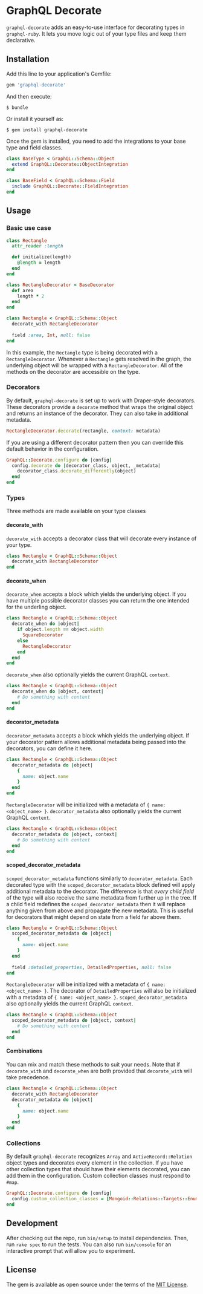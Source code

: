 # GraphQL Decorate

`graphql-decorate` adds an easy-to-use interface for decorating types in `graphql-ruby`. It lets 
you move logic out of your type files and keep them declarative. 

## Installation

Add this line to your application's Gemfile:

```ruby
gem 'graphql-decorate'
```

And then execute:

    $ bundle

Or install it yourself as:

    $ gem install graphql-decorate

Once the gem is installed, you need to add the integrations to your base type and field classes. 
```ruby
class BaseType < GraphQL::Schema::Object
  extend GraphQL::Decorate::ObjectIntegration
end

class BaseField < GraphQL::Schema::Field
  include GraphQL::Decorate::FieldIntegration
end
```

## Usage

### Basic use case
```ruby
class Rectangle
  attr_reader :length

  def initialize(length)
    @length = length
  end
end

class RectangleDecorator < BaseDecorator
  def area
    length * 2
  end
end

class Rectangle < GraphQL::Schema::Object
  decorate_with RectangleDecorator
  
  field :area, Int, null: false
end
```
In this example, the `Rectangle` type is being decorated with a `RectangleDecorator`. Whenever a 
`Rectangle` gets resolved in the graph, the underlying object will be wrapped with a 
`RectangleDecorator`. All of the methods on the decorator are accessible on the type.

### Decorators
By default, `graphql-decorate` is set up to work with Draper-style decorators. These decorators 
provide a `decorate` method that wraps the original object and returns an instance of the 
decorator. They can also take in additional metadata.
```ruby
RectangleDecorator.decorate(rectangle, context: metadata)
```
If you are using a different decorator pattern then you can override this default behavior in 
the configuration.
```ruby
GraphQL::Decorate.configure do |config|
  config.decorate do |decorator_class, object, _metadata|
    decorator_class.decorate_differently(object)
  end
end
```

### Types
Three methods are made available on your type classes
#### decorate_with
`decorate_with` accepts a decorator class that will decorate every instance of your type.
```ruby
class Rectangle < GraphQL::Schema::Object
  decorate_with RectangleDecorator
end
```

#### decorate_when
`decorate_when` accepts a block which yields the underlying object. If you have multiple 
possible decorator classes you can return the one intended for the underling object.
```ruby
class Rectangle < GraphQL::Schema::Object
  decorate_when do |object|
    if object.length == object.width
      SquareDecorator
    else
      RectangleDecorator
    end
  end
end
```
`decorate_when` also optionally yields the current GraphQL `context`.
```ruby
class Rectangle < GraphQL::Schema::Object
  decorate_when do |object, context|
    # Do something with context
  end
end
```
#### decorator_metadata
`decorator_metadata` accepts a block which yields the underlying object. If your decorator pattern 
allows additional metadata being passed into the decorators, you can define it here.
```ruby
class Rectangle < GraphQL::Schema::Object
  decorator_metadata do |object|
    {
      name: object.name
    }
  end
end
```
`RectangleDecorator` will be initialized with a metadata of `{ name: <object_name> }`.
`decorator_metadata` also optionally yields the current GraphQL `context`.
```ruby
class Rectangle < GraphQL::Schema::Object
  decorator_metadata do |object, context|
    # Do something with context
  end
end
```

#### scoped_decorator_metadata
`scoped_decorator_metadata` functions similarly to `decorator_metadata`. Each decorated type with 
the `scoped_decorator_metadata` block defined will apply additional metadata to the decorator. The 
difference is that _every child field_ of the type will also receive the same metadata from 
further up in the tree. If a child field redefines the `scoped_decorator_metadata` then it will 
replace anything given from above and propagate the new metadata. This is useful for decorators 
that might depend on state from a field far above them.
```ruby
class Rectangle < GraphQL::Schema::Object
  scoped_decorator_metadata do |object|
    {
      name: object.name
    }
  end
  
  field :detailed_properties, DetailedProperties, null: false
end
```
`RectangleDecorator` will be initialized with a metadata of `{ name: <object_name> }`. 
The decorator of `DetailedProperties` will also be initialized with a metadata 
of `{ name: <object_name> }`. `scoped_decorator_metadata` also optionally yields the current GraphQL 
`context`.

```ruby
class Rectangle < GraphQL::Schema::Object
  scoped_decorator_metadata do |object, context|
    # Do something with context
  end
end
```

#### Combinations
You can mix and match these methods to suit your needs. Note that if `decorate_with` and 
`decorate_when` are both provided that `decorate_with` will take precedence.
```ruby
class Rectangle < GraphQL::Schema::Object
  decorate_with RectangleDecorator
  decorator_metadata do |object|
    {
      name: object.name
    }
  end
end
```

### Collections
By default `graphql-decorate` recognizes `Array` and `ActiveRecord::Relation` object types and 
decorates every element in the collection. If you have other collection types that should have 
their elements decorated, you can add them in the configuration. Custom collection classes must 
respond to `#map`.
```ruby
GraphQL::Decorate.configure do |config|
  config.custom_collection_classes = [Mongoid::Relations::Targets::Enumerable]
end
```

## Development

After checking out the repo, run `bin/setup` to install dependencies. Then, run `rake spec` to run the tests. You can also run `bin/console` for an interactive prompt that will allow you to experiment.

## License

The gem is available as open source under the terms of the [MIT License](https://opensource.org/licenses/MIT).
